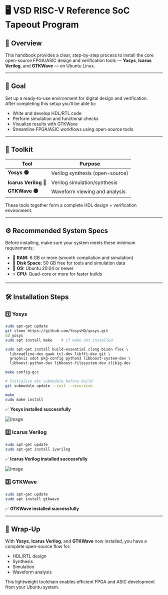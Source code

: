 # 🖥️ VSD RISC-V Reference SoC Tapeout Program  

## 📍 Overview  

This handbook provides a clear, step-by-step process to install the core open-source FPGA/ASIC design and verification tools — **Yosys**, **Icarus Verilog**, and **GTKWave** — on Ubuntu Linux.  

---

## 🎯 Goal  

Set up a ready-to-use environment for digital design and verification.  
After completing this setup you’ll be able to:  

- Write and develop HDL/RTL code  
- Perform simulation and functional checks  
- Visualize results with GTKWave  
- Streamline FPGA/ASIC workflows using open-source tools  

---

## 🔧 Toolkit  

| Tool | Purpose |
|------|---------|
| **Yosys 🟢** | Verilog synthesis (open-source) |
| **Icarus Verilog 🔵** | Verilog simulation/synthesis |
| **GTKWave 🟣** | Waveform viewing and analysis |

These tools together form a complete HDL design + verification environment.  

---

## ⚙️ Recommended System Specs  

Before installing, make sure your system meets these minimum requirements:  

- 💾 **RAM:** 6 GB or more (smooth compilation and simulation)  
- 📂 **Disk Space:** 50 GB free for tools and simulation data  
- 🐧 **OS:** Ubuntu 20.04 or newer  
- ⚡ **CPU:** Quad-core or more for faster builds  

---

## 🛠 Installation Steps  

### 1️⃣ Yosys  

```bash
sudo apt-get update
git clone https://github.com/YosysHQ/yosys.git
cd yosys
sudo apt install make    # if make not installed

sudo apt-get install build-essential clang bison flex \
  libreadline-dev gawk tcl-dev libffi-dev git \
  graphviz xdot pkg-config python3 libboost-system-dev \
  libboost-python-dev libboost-filesystem-dev zlib1g-dev

make config-gcc

# Initialize abc submodule before build
git submodule update --init --recursive

make
sudo make install
```

✅ **Yosys installed successfully**  

![Image](https://github.com/user-attachments/assets/dffc719b-ec28-4954-a1e4-bdaa4a700b0c)

### 2️⃣ Icarus Verilog  

```bash
sudo apt-get update
sudo apt-get install iverilog
```

✅ **Icarus Verilog installed successfully**  

![Image](https://github.com/user-attachments/assets/5366620d-6c00-4098-839a-046a6d7931a0)

### 3️⃣ GTKWave  

```bash
sudo apt-get update
sudo apt install gtkwave
```

✅ **GTKWave installed successfully**  

---

## 🚀 Wrap-Up  

With **Yosys**, **Icarus Verilog**, and **GTKWave** now installed, you have a complete open-source flow for:  

- HDL/RTL design  
- Synthesis  
- Simulation  
- Waveform analysis  

This lightweight toolchain enables efficient FPGA and ASIC development from your Ubuntu system.  
````
